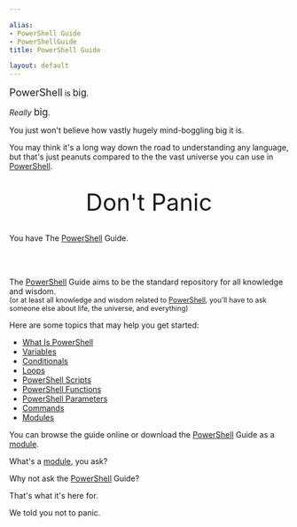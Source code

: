 ```yaml
---

alias: 
- PowerShell Guide
- PowerShellGuide
title: PowerShell Guide

layout: default
---
```


<span style='font-size:1.3em'>PowerShell</span> is <span style='font-size:1.2em'>big</span>.

_Really_ <span style='font-size:1.25em'>big</span>.

You just won't believe how vastly hugely mind-boggling big it is.

You may think it's a long way down the road to understanding any language,
but that's just peanuts compared to the the vast universe you can use in [PowerShell](/PowerShell).

<br/>

<div style='text-align:center'>
    <span style='font-size:3em'>
        Don't Panic
    </span>
    <br/>            
    <br/>
</div>


You have The [PowerShell](/PowerShell) Guide.

<br/>
<br/>


The [PowerShell](/PowerShell) Guide aims to be the standard repository for all knowledge and wisdom.
<br/> <span style='font-size:.9em'>(or at least all knowledge and wisdom related to [PowerShell](/PowerShell), you'll have to ask someone else about life, the universe, and everything)</span>

Here are some topics that may help you get started:

* [What Is PowerShell](/PowerShell)
* [Variables](/PowerShell/Variables)
* [Conditionals](/PowerShell/Conditionals)
* [Loops](/PowerShell/Loops)
* [PowerShell Scripts](/PowerShell/Scripts)
* [PowerShell Functions](/PowerShell/Functions)
* [PowerShell Parameters](/PowerShell/Parameters)
* [Commands](/PowerShell/Commands)
* [Modules](/PowerShell/Modules)

You can browse the guide online or download the [PowerShell](/PowerShell) Guide as a [module](/PowerShell/Modules).

What's a [module](/PowerShell/Modules), you ask?

Why not ask the [PowerShell](/PowerShell) Guide?

That's what it's here for.

We told you not to panic.
